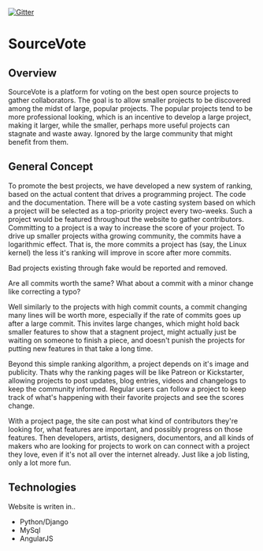 [![Gitter](https://badges.gitter.im/GCI-2015-GPW/SourceVote.svg)](https://gitter.im/GCI-2015-GPW/SourceVote)

# SourceVote

## Overview

SourceVote is a platform for voting on the best open source projects to gather collaborators. The goal is to allow smaller projects
to be discovered among the midst of large, popular projects. The popular projects tend to be more professional looking, which is an
incentive to develop a large project, making it larger, while the smaller, perhaps more useful projects can stagnate and waste away.
Ignored by the large community that might benefit from them.

## General Concept

To promote the best projects, we have developed a new system of ranking, based on the actual content that drives a programming project. 
The code and the documentation. There will be a vote casting system based on which a project will be selected as a top-priority project
every two-weeks. Such a project would be featured throughout the website to gather contributors. Committing to a project is a way to 
increase the score of your project. To drive up smaller projects witha growing community, the commits have a logarithmic effect. That is, 
the more commits a project has (say, the Linux kernel) the less it's ranking will improve in score after more commits.

Bad projects existing through fake would be reported and removed.

Are all commits worth the same? What about a commit with a minor change like correcting a typo?

Well similarly to the projects with high commit counts, a commit changing many lines will be worth more, especially if
the rate of commits goes up after a large commit. This invites large changes, which might hold back smaller features to
show that a stagnent project, might actually just be waiting on someone to finish a piece, and doesn't punish the projects
for putting new features in that take a long time.

Beyond this simple ranking algorithm, a project depends on it's image and publicity. Thats why the ranking pages will be like Patreon
or Kickstarter, allowing projects to post updates, blog entries, videos and changelogs to keep the community informed. Regular users
can follow a project to keep track of what's happening with their favorite projects and see the scores change.

With a project page, the site can post what kind of contributors they're looking for, what features are important, and possibly progress on
those features. Then developers, artists, designers, documentors, and all kinds of makers who are looking for projects to work on can
connect with a project they love, even if it's not all over the internet already. Just like a job listing, only a lot more fun.

## Technologies
Website is writen in..
- Python/Django
- MySql
- AngularJS
